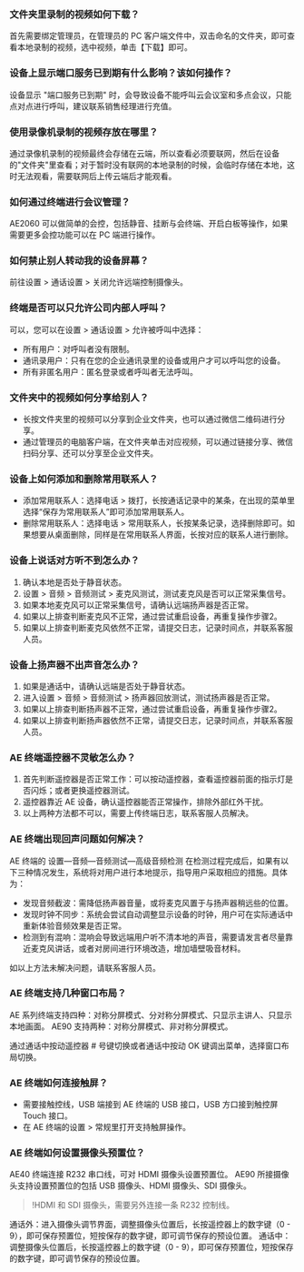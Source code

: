 
### 文件夹里录制的视频如何下载？
首先需要绑定管理员，在管理员的 PC 客户端文件中，双击命名的文件夹，即可查看本地录制的视频，选中视频，单击【下载】即可。


### 设备上显示端口服务已到期有什么影响？该如何操作？
设备显示  "端口服务已到期" 时，会导致设备不能呼叫云会议室和多点会议，只能点对点进行呼叫，建议联系销售经理进行充值。


### 使用录像机录制的视频存放在哪里？
通过录像机录制的视频最终会存储在云端，所以查看必须要联网，然后在设备的"文件夹"里查看；对于暂时没有联网的本地录制的时候，会临时存储在本地，这时无法观看，需要联网后上传云端后才能观看。

### 如何通过终端进行会议管理？
AE2060 可以做简单的会控，包括静音、挂断与会终端、开启白板等操作，如果需要更多会控功能可以在 PC 端进行操作。

### 如何禁止别人转动我的设备屏幕？
前往设置 > 通话设置 > 关闭允许远端控制摄像头。


### 终端是否可以只允许公司内部人呼叫？
可以，您可以在设置 > 通话设置 > 允许被呼叫中选择：
- 所有用户：对呼叫者没有限制。
- 通讯录用户：只有在您的企业通讯录里的设备或用户才可以呼叫您的设备。
- 所有非匿名用户：匿名登录或者呼叫者无法呼叫。


### 文件夹中的视频如何分享给别人？
- 长按文件夹里的视频可以分享到企业文件夹，也可以通过微信二维码进行分享。
- 通过管理员的电脑客户端，在文件夹单击对应视频，可以通过链接分享、微信扫码分享、还可以分享至企业文件夹。

### 设备上如何添加和删除常用联系人？
- 添加常用联系人：选择电话 > 拨打，长按通话记录中的某条，在出现的菜单里选择“保存为常用联系人”即可添加常用联系人。
- 删除常用联系人：选择电话 > 常用联系人，长按某条记录，选择删除即可。如果想要从桌面删除，同样是在常用联系人界面，长按对应的联系人进行删除。



### 设备上说话对方听不到怎么办？
1. 确认本地是否处于静音状态。
2. 设置 > 音频 > 音频测试 > 麦克风测试，测试麦克风是否可以正常采集信号。
3. 如果本地麦克风可以正常采集信号，请确认远端扬声器是否正常。
4. 如果以上排查判断麦克风不正常，通过尝试重启设备，再重复操作步骤2。
5. 如果以上排查判断麦克风依然不正常，请提交日志，记录时间点，并联系客服人员。


### 设备上扬声器不出声音怎么办？
1. 如果是通话中，请确认远端是否处于静音状态。
2. 进入设置 > 音频 > 音频测试 > 扬声器回放测试，测试扬声器是否正常。
3. 如果以上排查判断扬声器不正常，通过尝试重启设备，再重复操作步骤2。
4. 如果以上排查判断扬声器依然不正常，请提交日志，记录时间点，并联系客服人员。

### AE 终端遥控器不灵敏怎么办？
1. 首先判断遥控器是否正常工作：可以按动遥控器，查看遥控器前面的指示灯是否闪烁；或者更换遥控器测试。
2. 遥控器靠近 AE 设备，确认遥控器能否正常操作，排除外部红外干扰。
3. 以上两种方法都不可以，需要上传终端日志，联系客服人员解决。


### AE 终端出现回声问题如何解决？
AE 终端的  设置—音频—音频测试—高级音频检测  在检测过程完成后，如果有以下三种情况发生，系统将对用户进行本地提示，指导用户采取相应的措施。具体为：
- 发现音频截波：需降低扬声器音量，或将麦克风置于与扬声器稍远些的位置。
- 发现时钟不同步：系统会尝试自动调整显示设备的时钟，用户可在实际通话中重新体验音频效果是否正常。
- 检测到有混响：混响会导致远端用户听不清本地的声音，需要请发言者尽量靠近麦克风讲话，或者对房间进行环境改造，增加墙壁吸音材料。

如以上方法未解决问题，请联系客服人员。

### AE 终端支持几种窗口布局？
AE 系列终端支持四种：对称分屏模式、分对称分屏模式、只显示主讲人、只显示本地画面。
AE90 支持两种：对称分屏模式、非对称分屏模式。

通过通话中按动遥控器 # 号键切换或者通话中按动 OK 键调出菜单，选择窗口布局切换。

### AE 终端如何连接触屏？
- 需要接触控线，USB 端接到 AE 终端的 USB 接口，USB 方口接到触控屏 Touch 接口。
- 在 AE 终端的设置 > 常规里打开支持触屏操作。

### AE 终端如何设置摄像头预置位？
AE40 终端连接 R232 串口线，可对 HDMI 摄像头设置预置位。
AE90 所接摄像头支持设置预置位的包括 USB 摄像头、HDMI 摄像头、SDI 摄像头。

>!HDMI 和 SDI 摄像头，需要另外连接一条 R232 控制线。

通话外：进入摄像头调节界面，调整摄像头位置后，长按遥控器上的数字键（0 - 9），即可保存预置位，短按保存的数字键，即可调节保存的预设位置。
通话中：调整摄像头位置后，长按遥控器上的数字键（0 - 9），即可保存预置位，短按保存的数字键，即可调节保存的预设位置。
